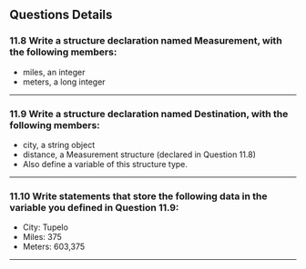 ## Questions Details

### 11.8 Write a structure declaration named Measurement, with the following members:
- miles, an integer
- meters, a long integer
---
### 11.9 Write a structure declaration named Destination, with the following members:
- city, a string object
- distance, a Measurement structure (declared in Question 11.8)
- Also define a variable of this structure type.
---
### 11.10 Write statements that store the following data in the variable you defined in Question 11.9:
- City: Tupelo
- Miles: 375
- Meters: 603,375
---